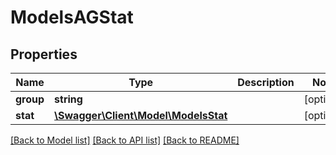 # ModelsAGStat

## Properties
Name | Type | Description | Notes
------------ | ------------- | ------------- | -------------
**group** | **string** |  | [optional] 
**stat** | [**\Swagger\Client\Model\ModelsStat**](ModelsStat.md) |  | [optional] 

[[Back to Model list]](../README.md#documentation-for-models) [[Back to API list]](../README.md#documentation-for-api-endpoints) [[Back to README]](../README.md)



